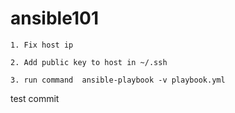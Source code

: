 # ansible101

`1. Fix host ip`

`2. Add public key to host in ~/.ssh`

`3. run command  ansible-playbook -v playbook.yml`

test commit 
